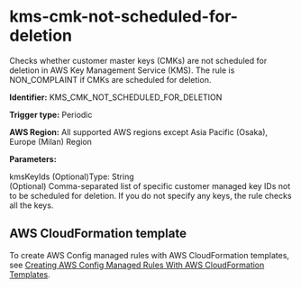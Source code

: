 # kms\-cmk\-not\-scheduled\-for\-deletion<a name="kms-cmk-not-scheduled-for-deletion"></a>

Checks whether customer master keys \(CMKs\) are not scheduled for deletion in AWS Key Management Service \(KMS\)\. The rule is NON\_COMPLAINT if CMKs are scheduled for deletion\. 

**Identifier:** KMS\_CMK\_NOT\_SCHEDULED\_FOR\_DELETION

**Trigger type:** Periodic

**AWS Region:** All supported AWS regions except Asia Pacific \(Osaka\), Europe \(Milan\) Region

**Parameters:**

kmsKeyIds \(Optional\)Type: String  
\(Optional\) Comma\-separated list of specific customer managed key IDs not to be scheduled for deletion\. If you do not specify any keys, the rule checks all the keys\.

## AWS CloudFormation template<a name="w29aac11c33c17b7d237c15"></a>

To create AWS Config managed rules with AWS CloudFormation templates, see [Creating AWS Config Managed Rules With AWS CloudFormation Templates](aws-config-managed-rules-cloudformation-templates.md)\.